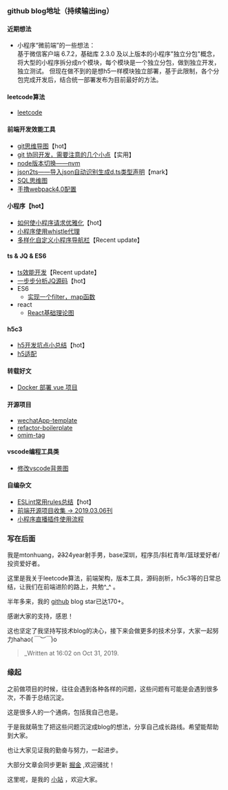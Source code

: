 ### github blog地址（持续输出ing）

#### 近期想法
- 小程序“微前端”的一些想法：<br>
   基于微信客户端 6.7.2，基础库 2.3.0 及以上版本的小程序"独立分包"概念，将大型的小程序拆分成n个模块，每个模块是一个独立分包，做到独立开发，独立测试。
但现在做不到的是想h5一样模块独立部署，基于此限制，各个分包完成开发后，结合统一部署发布为目前最好的方法。

#### leetcode算法
- [leetcode](https://github.com/mtonhuang/blog/blob/master/leetcode/readme.md)

#### 前端开发效能工具
- [git思维导图](https://github.com/mtonhuang/bolg/tree/master/git_mindMap)【hot】
- [git 协同开发，需要注意的几个小点](https://github.com/mtonhuang/blog/blob/master/git_mindMap/git.md)【实用】
- [node版本切换——nvm](https://github.com/mtonhuang/blog/blob/master/packages/node/node.md)
- [json2ts——导入json自动识别生成d.ts类型声明](http://json2ts.com/)【mark】
- [SQL思维图](https://github.com/mtonhuang/blog/blob/master/images/SQL.png)
- [手撸webpack4.0配置](https://github.com/mtonhuang/Multiple-page-boilerplate)

#### 小程序【hot】
- [如何使小程序请求优雅化](https://github.com/mtonhuang/blog/blob/master/packages/promise-mini/we-request.md)【hot】
- [小程序使用whistle代理](https://github.com/mtonhuang/blog/blob/master/packages/whistle-for-miniprogram/%E5%B0%8F%E7%A8%8B%E5%BA%8F%E4%BD%BF%E7%94%A8whistle%E4%BB%A3%E7%90%86.md)
- [多样化自定义小程序导航栏](https://github.com/mtonhuang/navbar-for-wxapp)【Recent update】

#### ts & JQ & ES6
- [ts效能开发](https://github.com/mtonhuang/blog/blob/master/packages/ts/ts-detail.md)【Recent update】
- [一步步分析JQ源码](https://github.com/mtonhuang/bolg/tree/master/analysis_jq)【hot】
- ES6
  - [实现一个filter，map函数](https://github.com/mtonhuang/blog/tree/master/packages/filter%26%26map%26%26reduce)
- react
  - [React基础理论图](https://github.com/mtonhuang/bolg/tree/master/React/basic_theory)

#### h5c3
- [h5开发坑点小总结](https://github.com/mtonhuang/bolg/tree/master/h5)【hot】
- [h5适配](https://github.com/mtonhuang/bolg/tree/master/h5/h5_adaptation)

#### 转载好文
- [Docker 部署 vue 项目](https://juejin.cn/post/6844903837774397447#comment)

#### 开源项目
- [wechatApp-template](https://github.com/mtonhuang/wechatApp-template)
- [refactor-boilerplate](https://github.com/mtonhuang/refactor-boilerplate)
- [omim-tag](https://github.com/Tencent/omi/tree/master/packages/omim/src/tag)

#### vscode编程工具类
- [修改vscode背景图](https://github.com/mtonhuang/blog/tree/master/vscode/background)

#### 自编杂文
- [ESLint常用rules总结](https://github.com/mtonhuang/bolg/tree/master/ESLint_rules)【hot】
- [前端开源项目收集 -> 2019.03.06刊](https://github.com/mtonhuang/bolg/tree/master/collect)
- [小程序直播插件使用流程](https://github.com/mtonhuang/blog/blob/master/packages/live-miniprogram/live-miniprogram.md)

### 写在后面

我是mtonhuang，~~23~~24year射手男，base深圳，程序员/斜杠青年/篮球爱好者/投资爱好者。

这里是我关于leetcode算法，前端架构，版本工具，源码剖析，h5c3等的日常总结，让我们在前端进阶的路上，共勉^_^ 。

半年多来，我的 [github](https://github.com/mtonhuang/bolg) blog star已达170+。

感谢大家的支持，感恩！ 

这也坚定了我坚持写技术blog的决心，接下来会做更多的技术分享，大家一起努力hahao(*￣︶￣*)o  

> _Written at 16:02 on Oct 31, 2019.
### 缘起 

之前做项目的时候，往往会遇到各种各样的问题，这些问题有可能是会遇到很多次，不善于总结沉淀。

这是很多人的一个通病，包括我自己也是。

于是我就萌生了把这些问题沉淀成blog的想法，分享自己成长路线。希望能帮助到大家。

也让大家见证我的勤奋与努力，一起进步。

大部分文章会同步更新 [掘金](https://juejin.im/user/5b3ba41af265da0f4734f926/posts) ,欢迎骚扰！

这里呢，是我的 [小站](http://huangmiantong.cn/) ，欢迎大家。


